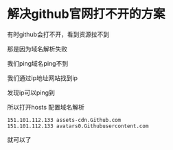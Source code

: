 # 解决github官网打不开的方案

有时github会打不开，看到资源拉不到

那是因为域名解析失败

我们ping域名ping不到

我们通过ip地址网站找到ip

发现ip可以ping到

所以打开hosts 配置域名解析

```
151.101.112.133 assets-cdn.Github.com
151.101.112.133 avatars0.Githubusercontent.com
```

就可以了